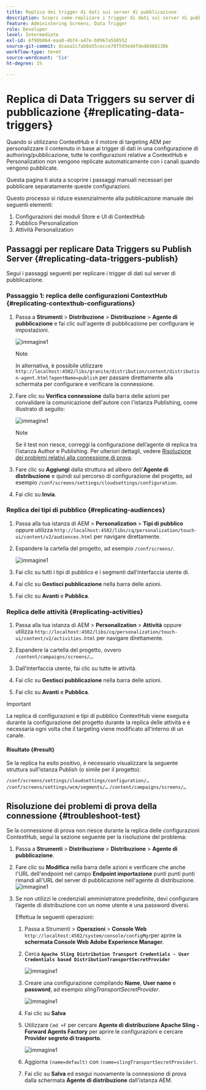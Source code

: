 ```yaml
---
title: Replica dei trigger di dati sui server di pubblicazione
description: Scopri come replicare i trigger di dati sul server di pubblicazione per AEM Screens.
feature: Administering Screens, Data Trigger
role: Developer
level: Intermediate
exl-id: 6f90b864-eaa0-4b74-a47e-b0967a550552
source-git-commit: dcaaa1c7ab0a55cecce70f593ed4fded8468130b
workflow-type: tm+mt
source-wordcount: '514'
ht-degree: 1%

---
```


# Replica di Data Triggers su server di pubblicazione {#replicating-data-triggers}

Quando si utilizzano ContextHub e il motore di targeting AEM per personalizzare il contenuto in base ai trigger di dati in una configurazione di authoring/pubblicazione, tutte le configurazioni relative a ContextHub e Personalization non vengono replicate automaticamente con i canali quando vengono pubblicate.

Questa pagina ti aiuta a scoprire i passaggi manuali necessari per pubblicare separatamente queste configurazioni.

Questo processo si riduce essenzialmente alla pubblicazione manuale dei seguenti elementi:

1. Configurazioni dei moduli Store e UI di ContextHub
1. Pubblico Personalization
1. Attività Personalization

## Passaggi per replicare Data Triggers su Publish Server {#replicating-data-triggers-publish}

Segui i passaggi seguenti per replicare i trigger di dati sul server di pubblicazione.

### Passaggio 1: replica delle configurazioni ContextHub {#replicating-contexthub-configurations}

1. Passa a **Strumenti** > **Distribuzione** > **Distribuzione** > **Agente di pubblicazione** e fai clic sull&#39;agente di pubblicazione per configurare le impostazioni.

   ![immagine1](/help/user-guide/assets/replicating-triggers/replicating-triggers1.png)

   >[!NOTE]
   >
   >In alternativa, è possibile utilizzare `http://localhost:4502/libs/granite/distribution/content/distribution-agent.html?agentName=publish` per passare direttamente alla schermata per configurare e verificare la connessione.

1. Fare clic su **Verifica connessione** dalla barra delle azioni per convalidare la comunicazione dell&#39;autore con l&#39;istanza Publishing, come illustrato di seguito:

   ![immagine1](/help/user-guide/assets/replicating-triggers/replicating-triggers2.png)

   >[!NOTE]
   >
   >Se il test non riesce, correggi la configurazione dell’agente di replica tra l’istanza Author e Publishing. Per ulteriori dettagli, vedere [Risoluzione dei problemi relativi alla connessione di prova](/help/user-guide/replicating-data-triggers.md#troubleshoot-test).

1. Fare clic su **Aggiungi** dalla struttura ad albero dell&#39;**Agente di distribuzione** e quindi sul percorso di configurazione del progetto, ad esempio `/conf/screens/settings/cloudsettings/configuration`.

1. Fai clic su **Invia**.

### Replica dei tipi di pubblico {#replicating-audiences}

1. Passa alla tua istanza di AEM > **Personalization** > **Tipi di pubblico** oppure utilizza `http://localhost:4502/libs/cq/personalization/touch-ui/content/v2/audiences.html` per navigare direttamente.

1. Espandere la cartella del progetto, ad esempio `/conf/screens/`.

   ![immagine1](/help/user-guide/assets/replicating-triggers/replicating-triggers10.png)

1. Fai clic su tutti i tipi di pubblico e i segmenti dall’interfaccia utente di.

1. Fai clic su **Gestisci pubblicazione** nella barra delle azioni.

1. Fai clic su **Avanti** e **Pubblica**.

### Replica delle attività {#replicating-activities}

1. Passa alla tua istanza di AEM > **Personalization** > **Attività** oppure utilizza `http://localhost:4502/libs/cq/personalization/touch-ui/content/v2/activities.html` per navigare direttamente.

1. Espandere la cartella del progetto, ovvero `/content/campaigns/screens/…`.

1. Dall’interfaccia utente, fai clic su tutte le attività.

1. Fai clic su **Gestisci pubblicazione** nella barra delle azioni.

1. Fai clic su **Avanti** e **Pubblica**.

>[!IMPORTANT]
>
>La replica di configurazioni e tipi di pubblico ContextHub viene eseguita durante la configurazione del progetto durante la replica delle attività e è necessaria ogni volta che il targeting viene modificato all’interno di un canale.

#### Risultato {#result}

Se la replica ha esito positivo, è necessario visualizzare la seguente struttura sull’istanza Publish (o simile per il progetto):

`/conf/screens/settings/cloudsettings/configuration/…`
`/conf/screens/settings/wcm/segments/…`
`/content/campaigns/screens/…`

## Risoluzione dei problemi di prova della connessione {#troubleshoot-test}

Se la connessione di prova non riesce durante la replica delle configurazioni ContextHub, segui la sezione seguente per la risoluzione del problema:

1. Passa a **Strumenti** > **Distribuzione** > **Distribuzione** > **Agente di pubblicazione**.

1. Fare clic su **Modifica** nella barra delle azioni e verificare che anche l&#39;URL dell&#39;endpoint nel campo **Endpoint importazione** punti punti punti rimandi all&#39;URL del server di pubblicazione nell&#39;agente di distribuzione.
   ![immagine1](/help/user-guide/assets/replicating-triggers/replicating-triggers9.png)

1. Se non utilizzi le credenziali amministratore predefinite, devi configurare l’agente di distribuzione con un nome utente e una password diversi.

   Effettua le seguenti operazioni:

   1. Passa a Strumenti > **Operazioni** > **Console Web** `http://localhost:4502/system/console/configMgr`per aprire la **schermata Console Web Adobe Experience Manager**.
   1. Cerca **`Apache Sling Distribution Transport Credentials - User Credentials based DistributionTransportSecretProvider`**

      ![immagine1](/help/user-guide/assets/replicating-triggers/replicating-triggers6.png)

   1. Creare una configurazione compilando **Name**, **User name** e **password**, ad esempio *slingTransportSecretProvider*.

      ![immagine1](/help/user-guide/assets/replicating-triggers/replicating-triggers7.png)

   1. Fai clic su **Salva**
   1. Utilizzare `Cmd +F` per cercare **Agente di distribuzione Apache Sling - Forward Agents Factory** per aprire le configurazioni e cercare **Provider segreto di trasporto**.

      ![immagine1](/help/user-guide/assets/replicating-triggers/replicating-triggers8.png)

   1. Aggiorna `(name=default)` con `(name=slingTransportSecretProvider)`.
   1. Fai clic su **Salva** ed esegui nuovamente la connessione di prova dalla schermata **Agente di distribuzione** dall&#39;istanza AEM.
